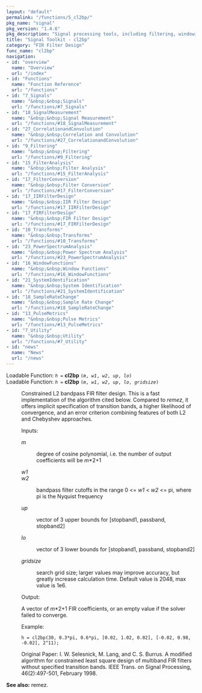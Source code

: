 ```yaml
---
layout: "default"
permalink: "/functions/5_cl2bp/"
pkg_name: "signal"
pkg_version: "1.4.6"
pkg_description: "Signal processing tools, including filtering, windowing and display functions."
title: "Signal Toolkit - cl2bp"
category: "FIR Filter Design"
func_name: "cl2bp"
navigation:
- id: "overview"
  name: "Overview"
  url: "/index"
- id: "Functions"
  name: "Function Reference"
  url: "/functions"
- id: "7_Signals"
  name: "&nbsp;&nbsp;Signals"
  url: "/functions/#7_Signals"
- id: "18_SignalMeasurement"
  name: "&nbsp;&nbsp;Signal Measurement"
  url: "/functions/#18_SignalMeasurement"
- id: "27_CorrelationandConvolution"
  name: "&nbsp;&nbsp;Correlation and Convolution"
  url: "/functions/#27_CorrelationandConvolution"
- id: "9_Filtering"
  name: "&nbsp;&nbsp;Filtering"
  url: "/functions/#9_Filtering"
- id: "15_FilterAnalysis"
  name: "&nbsp;&nbsp;Filter Analysis"
  url: "/functions/#15_FilterAnalysis"
- id: "17_FilterConversion"
  name: "&nbsp;&nbsp;Filter Conversion"
  url: "/functions/#17_FilterConversion"
- id: "17_IIRFilterDesign"
  name: "&nbsp;&nbsp;IIR Filter Design"
  url: "/functions/#17_IIRFilterDesign"
- id: "17_FIRFilterDesign"
  name: "&nbsp;&nbsp;FIR Filter Design"
  url: "/functions/#17_FIRFilterDesign"
- id: "10_Transforms"
  name: "&nbsp;&nbsp;Transforms"
  url: "/functions/#10_Transforms"
- id: "23_PowerSpectrumAnalysis"
  name: "&nbsp;&nbsp;Power Spectrum Analysis"
  url: "/functions/#23_PowerSpectrumAnalysis"
- id: "16_WindowFunctions"
  name: "&nbsp;&nbsp;Window Functions"
  url: "/functions/#16_WindowFunctions"
- id: "21_SystemIdentification"
  name: "&nbsp;&nbsp;System Identification"
  url: "/functions/#21_SystemIdentification"
- id: "18_SampleRateChange"
  name: "&nbsp;&nbsp;Sample Rate Change"
  url: "/functions/#18_SampleRateChange"
- id: "13_PulseMetrics"
  name: "&nbsp;&nbsp;Pulse Metrics"
  url: "/functions/#13_PulseMetrics"
- id: "7_Utility"
  name: "&nbsp;&nbsp;Utility"
  url: "/functions/#7_Utility"
- id: "news"
  name: "News"
  url: "/news"
---
```

<dl class="first-deftypefn">
<dt class="deftypefn" id="index-cl2bp"><span class="category-def">Loadable Function: </span><span><code class="def-type"><var class="var">h</var> =</code> <strong class="def-name">cl2bp</strong> <code class="def-code-arguments">(<var class="var">m</var>, <var class="var">w1</var>, <var class="var">w2</var>, <var class="var">up</var>, <var class="var">lo</var>)</code><a class="copiable-link" href="#index-cl2bp"></a></span></dt>
<dt class="deftypefnx def-cmd-deftypefn" id="index-cl2bp-1"><span class="category-def">Loadable Function: </span><span><code class="def-type"><var class="var">h</var> =</code> <strong class="def-name">cl2bp</strong> <code class="def-code-arguments">(<var class="var">m</var>, <var class="var">w1</var>, <var class="var">w2</var>, <var class="var">up</var>, <var class="var">lo</var>, <var class="var">gridsize</var>)</code><a class="copiable-link" href="#index-cl2bp-1"></a></span></dt>
<dd>
<p>Constrained L2 bandpass FIR filter design.  This is a fast implementation of
the algorithm cited below.  Compared to <em class="dfn">remez</em>, it offers implicit
specification of transition bands, a higher likelihood of convergence, and an
error criterion combining features of both L2 and Chebyshev approaches.
</p>
<p>Inputs:
</p>
<dl class="table">
<dt><var class="var">m</var></dt>
<dd><p>degree of cosine polynomial, i.e. the number of output coefficients will be
<var class="var">m</var>*2+1
</p></dd>
<dt><var class="var">w1</var></dt>
<dt><var class="var">w2</var></dt>
<dd><p>bandpass filter cutoffs in the range 0 &lt;= <var class="var">w1</var> &lt; <var class="var">w2</var> &lt;= pi,
where pi is the Nyquist frequency
</p></dd>
<dt><var class="var">up</var></dt>
<dd><p>vector of 3 upper bounds for [stopband1, passband, stopband2]
</p></dd>
<dt><var class="var">lo</var></dt>
<dd><p>vector of 3 lower bounds for [stopband1, passband, stopband2]
</p></dd>
<dt><var class="var">gridsize</var></dt>
<dd><p>search grid size; larger values may improve accuracy,
but greatly increase calculation time. Default value is 2048, max value is 1e6.
</p></dd>
</dl>

<p>Output:
</p>
<p>A vector of <var class="var">m</var>*2+1 FIR coefficients, or an empty value if the solver
failed to converge.
</p>
<p>Example:
</p><div class="example">
<pre class="example-preformatted"><code class="code">h = cl2bp(30, 0.3*pi, 0.6*pi, [0.02, 1.02, 0.02], [-0.02, 0.98, -0.02], 2^11);</code>
</pre></div>

<p>Original Paper:  I. W. Selesnick, M. Lang, and C. S. Burrus.  A modified
algorithm for constrained least square design of multiband FIR filters without
specified transition bands.
IEEE Trans. on Signal Processing, 46(2):497-501, February 1998.
</p></dd></dl>

<p><strong class="strong">See also:</strong> remez.
</p>